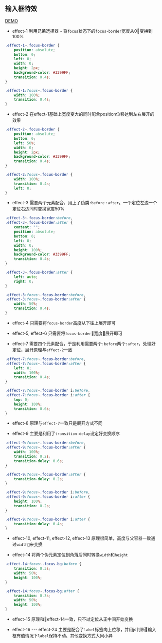 ## 输入框特效

[DEMO](https://hq-lin.github.io/cool-skills/input-effects/)

* effect-1 利用兄弟选择器 `~` 将`focus`状态下的`focus-border`宽度从0变换到100%
```css
.effect-1~.focus-border {
    position: absolute;
    bottom: 0;
    left: 0;
    width: 0;
    height: 2px;
    background-color: #3399FF;
    transition: 0.4s;
}

.effect-1:focus~.focus-border {
    width: 100%;
    transition: 0.4s;
}
```

* effect-2 在effect-1基础上宽度变大的同时配合position位移达到左右展开的效果
```css
.effect-2~.focus-border {
    position: absolute;
    bottom: 0;
    left: 50%;
    width: 0;
    height: 2px;
    background-color: #3399FF;
    transition: 0.4s;
}

.effect-2:focus~.focus-border {
    width: 100%;
    transition: 0.4s;
    left: 0;
}
```

* effect-3 需要两个元素配合，用上了伪类`:before` `:after`。一个定位左边一个定位右边同时变换宽度50%
```css
.effect-3~.focus-border:before,
.effect-3~.focus-border:after {
    content: "";
    position: absolute;
    bottom: 0;
    left: 0;
    width: 0;
    height: 100%;
    background-color: #3399FF;
    transition: 0.4s;
}

.effect-3~.focus-border:after {
    left: auto;
    right: 0;
}

.effect-3:focus~.focus-border:before,
.effect-3:focus~.focus-border:after {
    width: 50%;
    transition: 0.4s;
}
```

* effect-4 只需要将`focus-border`高度从下往上展开即可

* effect-5, effect-6 只需要将`focus-border`宽度展开即可

* effect-7 需要四个元素配合，于是利用需要两个`:before`两个`:after`，处理好定位，展开原理与`effect-2`一致
```css
.effect-7:focus~.focus-border:before,
.effect-7:focus~.focus-border:after {
    left: 0;
    width: 100%;
    transition: 0.4s;
}

.effect-7:focus~.focus-border i:before,
.effect-7:focus~.focus-border i:after {
    top: 0;
    height: 100%;
    transition: 0.6s;
}
```

* effect-8 原理与`effect-7`一致只是展开方式不同

* effect-9 主要是利用了`transition-delay`设定好变换顺序
```css
.effect-9:focus~.focus-border:before,
.effect-9:focus~.focus-border:after {
    width: 100%;
    transition: 0.2s;
    transition-delay: 0.6s;
}

.effect-9:focus~.focus-border:after {
    transition-delay: 0.2s;
}

.effect-9:focus~.focus-border i:before,
.effect-9:focus~.focus-border i:after {
    height: 100%;
    transition: 0.2s;
}

.effect-9:focus~.focus-border i:after {
    transition-delay: 0.4s;
}
```

* effect-10, effect-11, effect-12, effect-13 原理很简单，高度与父容器一致通过`width`来变换

* effect-14 将两个伪元素定位到角落后同时转换`width`和`height`
```css
.effect-14:focus~.focus-bg:before {
    transition: 0.3s;
    width: 50%;
    height: 100%;
}

.effect-14:focus~.focus-bg:after {
    transition: 0.3s;
    width: 50%;
    height: 100%;
}
```

* effect-15 原理和effect-14一致，只不过定位从正中间开始变换

* effect-16 --- effect-24 主要是配合了`label`标签向上位移，并用js判断输入框有值情况下`label`保持不动。其他变换方式大同小异
